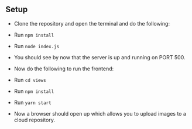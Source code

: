 
## Setup

- Clone the repository and open the terminal and do the following:

- Run `npm install` 

- Run `node index.js`

- You should see by now that the server is up and running on PORT 500.

- Now do the following to run the frontend:

- Run `cd views`

- Run `npm install`

- Run `yarn start`

- Now a browser should open up which allows you to upload images to a cloud repository.
